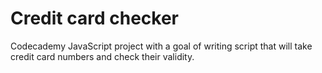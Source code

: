 # Credit card checker

Codecademy JavaScript project with a goal of writing script that will take credit card numbers and check their validity.
